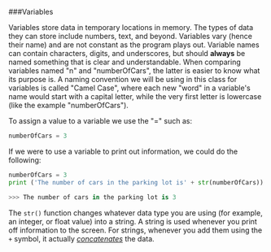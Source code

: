 

###Variables

Variables store data in temporary locations in memory.  The types of data they can store include numbers, text, and beyond.  Variables vary (hence their name) and are not constant as the program plays out.  Variable names can contain characters, digits, and underscores, but should **always** be named something that is clear and understandable.  When comparing variables named "n" and "numberOfCars", the latter is easier to know what its purpose is.  A naming convention we will be using in this class for variables is called "Camel Case", where each new "word" in a variable's name would start with a capital letter, while the very first letter is lowercase (like the example "numberOfCars").

To assign a value to a variable we use the "=" such as:
```python
numberOfCars = 3
```

If we were to use a variable to print out information, we could do the following:
``` python  
numberOfCars = 3
print ('The number of cars in the parking lot is' + str(numberOfCars))

>>> The number of cars in the parking lot is 3
```

The ```str()``` function changes whatever data type you are using (for example, an integer, or float value) into a string.  A string is used whenever you print off information to the screen.  For strings, whenever you add them using the ```+``` symbol, it actually _[concatenates](https://en.wikipedia.org/wiki/Concatenation)_ the data.